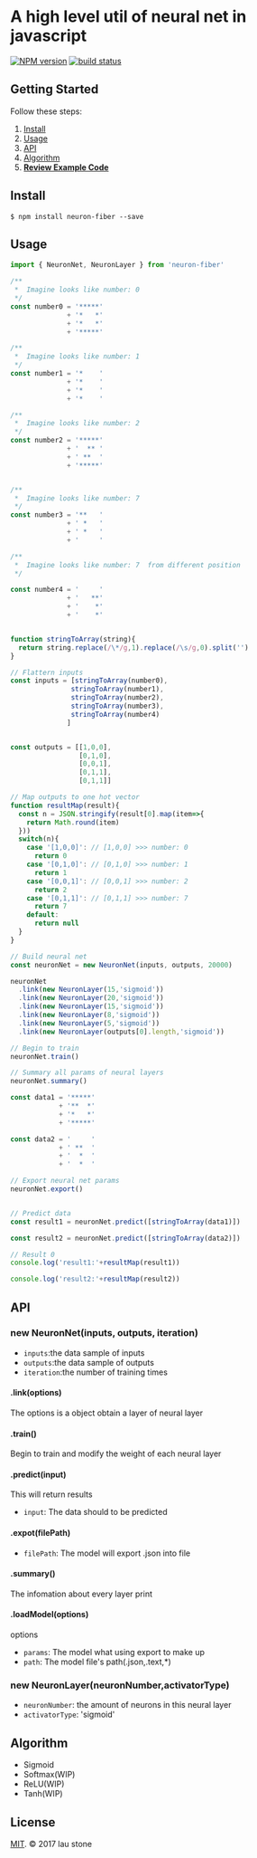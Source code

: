 # A high level util of neural net in javascript


[![NPM version][npm-image]][npm-url]
[![build status][travis-image]][travis-url]

## Getting Started

Follow these steps:

1. [Install](#install)
2. [Usage](#usage)
3. [API](#API)
4. [Algorithm](#algorithm)
5. **[Review Example Code](https://github.com/rainlst/neuron-fiber/tree/master/examples)**

## Install

```
$ npm install neuron-fiber --save
```

## Usage

```js
import { NeuronNet, NeuronLayer } from 'neuron-fiber'

/**
 *  Imagine looks like number: 0
 */
const number0 = '*****' 
              + '*   *'
              + '*   *'
              + '*****' 

/**
 *  Imagine looks like number: 1
 */
const number1 = '*    ' 
              + '*    '
              + '*    '
              + '*    '

/**
 *  Imagine looks like number: 2
 */
const number2 = '*****' 
              + '  ** '
              + ' **  '
              + '*****' 


/**
 *  Imagine looks like number: 7
 */
const number3 = '**   ' 
              + ' *   '
              + ' *   '
              + '     ' 

/**
 *  Imagine looks like number: 7  from different position
 */

const number4 = '     ' 
              + '   **'
              + '    *'
              + '    *' 


function stringToArray(string){
  return string.replace(/\*/g,1).replace(/\s/g,0).split('')
}

// Flattern inputs
const inputs = [stringToArray(number0), 
               stringToArray(number1), 
               stringToArray(number2),
               stringToArray(number3),
               stringToArray(number4)
              ]


const outputs = [[1,0,0],
                 [0,1,0],  
                 [0,0,1],
                 [0,1,1],
                 [0,1,1]]  

// Map outputs to one hot vector
function resultMap(result){
  const n = JSON.stringify(result[0].map(item=>{
    return Math.round(item)
  }))
  switch(n){
    case '[1,0,0]': // [1,0,0] >>> number: 0
      return 0
    case '[0,1,0]': // [0,1,0] >>> number: 1
      return 1
    case '[0,0,1]': // [0,0,1] >>> number: 2
      return 2
    case '[0,1,1]': // [0,1,1] >>> number: 7
      return 7
    default:
      return null
  }
}

// Build neural net
const neuronNet = new NeuronNet(inputs, outputs, 20000)

neuronNet
  .link(new NeuronLayer(15,'sigmoid'))
  .link(new NeuronLayer(20,'sigmoid'))
  .link(new NeuronLayer(15,'sigmoid'))
  .link(new NeuronLayer(8,'sigmoid'))
  .link(new NeuronLayer(5,'sigmoid'))
  .link(new NeuronLayer(outputs[0].length,'sigmoid'))

// Begin to train
neuronNet.train()

// Summary all params of neural layers
neuronNet.summary()

const data1 = '*****' 
            + '**  *'
            + '*   *'
            + '*****' 

const data2 = '     ' 
            + ' **  '
            + '  *  '
            + '  *  '

// Export neural net params
neuronNet.export()


// Predict data
const result1 = neuronNet.predict([stringToArray(data1)])

const result2 = neuronNet.predict([stringToArray(data2)])

// Result 0
console.log('result1:'+resultMap(result1)) 

console.log('result2:'+resultMap(result2)) 


```
## API


### new NeuronNet(inputs, outputs, iteration)
* `inputs`:the data sample of inputs
* `outputs`:the data sample of outputs
* `iteration`:the number of training times


#### .link(options)

The options is a object obtain a layer of neural layer


#### .train()

Begin to train and modify the weight of each neural layer


#### .predict(input)

This will return results
* `input`: The data should to be predicted


#### .expot(filePath)
* `filePath`: The model will export .json into file


#### .summary()
The infomation about every layer print


#### .loadModel(options)
options <Object>
* `params`: The model what using export to make up
* `path`: The model file's path(.json,.text,*)



### new NeuronLayer(neuronNumber,activatorType)

* `neuronNumber`: the amount of neurons in this neural layer
* `activatorType`: 'sigmoid'



## Algorithm
* Sigmoid
* Softmax(WIP)
* ReLU(WIP)
* Tanh(WIP)

## License

[MIT](https://opensource.org/licenses/MIT). © 2017 lau stone

[npm-image]: https://img.shields.io/npm/v/neuron-fiber.svg?style=flat-square
[npm-url]: https://www.npmjs.com/package/neuron-fiber
[travis-image]: https://img.shields.io/travis/rainlst/neuron-fiber.svg?branch=master&style=flat-square
[travis-url]: https://travis-ci.org/rainlst/neuron-fiber
